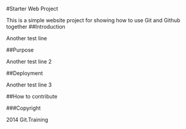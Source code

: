 #Starter Web Project

This is a simple website project for showing how to use Git and Github together
##Introduction

Another test line

##Purpose

Another test line 2

##Deployment

Another test line 3

##How to contribute

###Copyright

2014 Git.Training